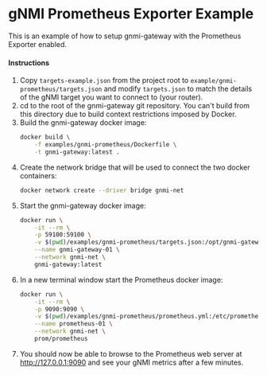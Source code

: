 # gNMI Prometheus Exporter Example

This is an example of how to setup gnmi-gateway with the Prometheus Exporter
enabled.

#### Instructions

1.  Copy `targets-example.json` from the project root to
    `example/gnmi-prometheus/targets.json` and modify `targets.json` to match
    the details of the gNMI target you want to connect to (your router).
2.  cd to the root of the gnmi-gateway git repository. You can't build from this directory
    due to build context restrictions imposed by Docker.
3.  Build the gnmi-gateway docker image:
    ```bash
    docker build \
        -f examples/gnmi-prometheus/Dockerfile \
        -t gnmi-gateway:latest .
    ```
4. Create the network bridge that will be used to connect the two docker containers:
    ```bash
    docker network create --driver bridge gnmi-net
    ```
4.  Start the gnmi-gateway docker image:
    ```bash
    docker run \
        -it --rm \
        -p 59100:59100 \
        -v $(pwd)/examples/gnmi-prometheus/targets.json:/opt/gnmi-gateway/targets.json \
        --name gnmi-gateway-01 \
        --network gnmi-net \
        gnmi-gateway:latest
    ```
5.  In a new terminal window start the Prometheus docker image: 
    ```bash
    docker run \
        -it --rm \
        -p 9090:9090 \
        -v $(pwd)/examples/gnmi-prometheus/prometheus.yml:/etc/prometheus/prometheus.yml \
        --name prometheus-01 \
        --network gnmi-net \
        prom/prometheus
    ```
6.  You should now be able to browse to the Prometheus web server at 
    http://127.0.0.1:9090 and see your gNMI metrics after a few minutes.
